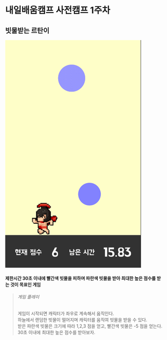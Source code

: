 # 내일배움캠프 사전캠프 1주차    
## 빗물받는 르탄이    
![PlayIMG](/IMGS/game.gif)    
#### 제한시간 30초 이내에 빨간색 빗물을 피하며 파란색 빗물을 받아 최대한 높은 점수를 받는 것이 목표인 게임    
> ###### 게임 플레이
> 게임이 시작되면 캐릭터가 좌우로 계속해서 움직인다.    
> 하늘에서 랜덤한 빗물이 떨어지며 캐릭터를 움직여 빗물을 받을 수 있다.    
> 받은 파란색 빗물은 크기에 따라 1,2,3 점을 얻고, 빨간색 빗물은 -5 점을 얻는다.    
> 30초 이내에 최대한 높은 점수를 받아보자.
